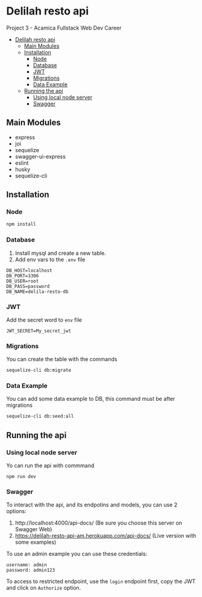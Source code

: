 # Delilah resto api

Project 3 - Acamica Fullstack Web Dev Career

- [Delilah resto api](#delilah-resto-api)
  - [Main Modules](#main-modules)
  - [Installation](#installation)
    - [Node](#node)
    - [Database](#database)
    - [JWT](#jwt)
    - [Migrations](#migrations)
    - [Data Example](#data-example)
  - [Running the api](#running-the-api)
    - [Using local node server](#using-local-node-server)
    - [Swagger](#swagger)

## Main Modules

- express
- joi
- sequelize
- swagger-ui-express
- eslint
- husky
- sequelize-cli

## Installation

### Node

```bash
npm install
```

### Database

1. Install mysql and create a new table.
2. Add env vars to the `.env` file

```
DB_HOST=localhost
DB_PORT=3306
DB_USER=root
DB_PASS=password
DB_NAME=delila-resto-db
```

### JWT

Add the secret word to `env` file

```
JWT_SECRET=My_secret_jwt
```

### Migrations

You can create the table with the commands

```bash
sequelize-cli db:migrate
```

### Data Example

You can add some data example to DB, this command must be after migrations

```bash
sequelize-cli db:seed:all
```

## Running the api

### Using local node server
Yo can run the api with commmand
```
npm run dev
```

### Swagger
To interact with the api, and its endpotins and models, you can use 2 options:

1. http://localhost:4000/api-docs/ (Be sure you choose this server on Swagger Web)
2. https://delilah-resto-api-am.herokuapp.com/api-docs/ (Live version with some examples)

To use an admin example you can use these credentials:

```
username: admin
password: admin123
```

To access to restricted endpoint, use the `login` endpoint first, copy the JWT and click on `Authorize` option.
